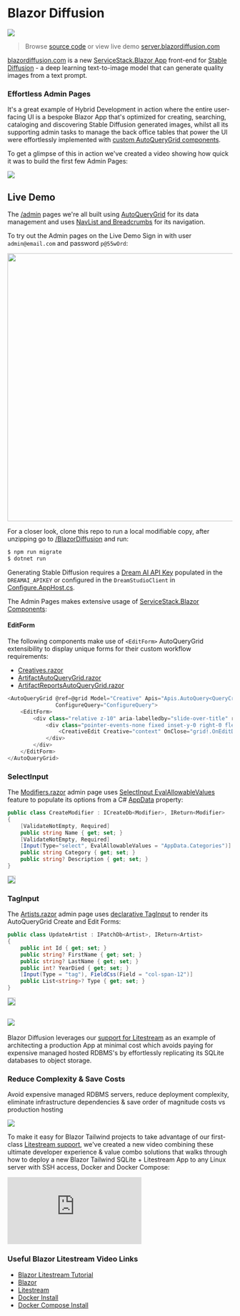 # Blazor Diffusion 

[![](https://servicestack.net/images/whatsnew/v6.5/blazordiffusion.com_splash.png)](https://server.blazordiffusion.com)

> Browse [source code](https://github.com/NetCoreTemplates/blazor-server) or view live demo [server.blazordiffusion.com](https://server.blazordiffusion.com)

[blazordiffusion.com](https://blazordiffusion.com) is a new [ServiceStack.Blazor App](https://servicestack.net/blazor) front-end for [Stable Diffusion](https://stability.ai/blog/stable-diffusion-public-release) - a deep learning text-to-image model that can generate quality images from a text prompt. 

### Effortless Admin Pages

It's a great example of Hybrid Development in action where the entire user-facing UI is a bespoke Blazor App that's optimized for creating, searching, cataloging and discovering Stable Diffusion generated images, whilst all its supporting admin tasks to manage the back office tables that power the UI were effortlessly implemented with [custom AutoQueryGrid components](https://blazor-gallery.jamstacks.net/grid).

To get a glimpse of this in action we've created a video showing how quick it was to build the first few Admin Pages:

[![](https://i3.ytimg.com/vi/tt0ytzVVjEY/maxresdefault.jpg)](https://www.youtube.com/watch?v=tt0ytzVVjEY)

## Live Demo

The [/admin](https://github.com/NetCoreApps/BlazorDiffusion/tree/main/BlazorDiffusion/Pages/admin) pages we're all built using [AutoQueryGrid](https://blazor-gallery.jamstacks.net/grid) for its data management and uses [NavList and Breadcrumbs](https://blazor-gallery.jamstacks.net/gallery/navigation) for its navigation.

To try out the Admin pages on the Live Demo Sign in with user `admin@email.com` and password `p@55wOrd`:

<div class="flex justify-center">
    <a href="https://server.blazordiffusion.com/admin">
        <img src="https://github.com/ServiceStack/docs/raw/master/docs/images/blazor/blazordiffusion-admin-pages.png" style="width:600px">
    </a>
</div>

For a closer look, clone this repo to run a local modifiable copy, after unzipping go to [/BlazorDiffusion](https://github.com/NetCoreApps/BlazorDiffusion/tree/main/BlazorDiffusion) and run:

```bash
$ npm run migrate
$ dotnet run
```

Generating Stable Diffusion requires a [Dream AI API Key](https://beta.dreamstudio.ai/membership?tab=apiKeys) populated in the `DREAMAI_APIKEY` or configured in 
the `DreamStudioClient` in [Configure.AppHost.cs](https://github.com/NetCoreApps/BlazorDiffusion/blob/main/BlazorDiffusion/Configure.AppHost.cs).

The Admin Pages makes extensive usage of [ServiceStack.Blazor Components](https://blazor-gallery.jamstacks.net):

#### EditForm

The following components make use of `<EditForm>` AutoQueryGrid extensibility to display unique forms for their custom workflow requirements:

 - [Creatives.razor](https://github.com/NetCoreApps/BlazorDiffusion/blob/main/BlazorDiffusion/Pages/admin/Creatives.razor)
 - [ArtifactAutoQueryGrid.razor](https://github.com/NetCoreApps/BlazorDiffusion/blob/main/BlazorDiffusion/Shared/admin/ArtifactAutoQueryGrid.razor)
 - [ArtifactReportsAutoQueryGrid.razor](https://github.com/NetCoreApps/BlazorDiffusion/blob/main/BlazorDiffusion/Shared/admin/ArtifactReportsAutoQueryGrid.razor)

```csharp
<AutoQueryGrid @ref=@grid Model="Creative" Apis="Apis.AutoQuery<QueryCreatives,UpdateCreative,HardDeleteCreative>()"
               ConfigureQuery="ConfigureQuery">
    <EditForm>
        <div class="relative z-10" aria-labelledby="slide-over-title" role="dialog" aria-modal="true">
            <div class="pointer-events-none fixed inset-y-0 right-0 flex max-w-full pl-10 sm:pl-16">
                <CreativeEdit Creative="context" OnClose="grid!.OnEditDone" />
            </div>
        </div>
    </EditForm>
</AutoQueryGrid>
```

### SelectInput

The [Modifiers.razor](https://github.com/NetCoreApps/BlazorDiffusion/blob/main/BlazorDiffusion/Pages/admin/Modifiers.razor) admin page uses 
[SelectInput EvalAllowableValues](https://github.com/NetCoreApps/BlazorDiffusion/blob/v0.1/BlazorDiffusion.ServiceModel/Creative.cs#L168-L187) feature to populate its options from a C# [AppData](https://github.com/NetCoreApps/BlazorDiffusion/blob/v0.1/BlazorDiffusion.ServiceModel/AppData.cs) property:

```csharp
public class CreateModifier : ICreateDb<Modifier>, IReturn<Modifier>
{
    [ValidateNotEmpty, Required]
    public string Name { get; set; }
    [ValidateNotEmpty, Required]
    [Input(Type="select", EvalAllowableValues = "AppData.Categories")]
    public string Category { get; set; }
    public string? Description { get; set; }
}
```

<div class="mt-8 flex justify-center">
    <img src="https://github.com/ServiceStack/docs/raw/master/docs/images/blazor/diffusion-CreateModifier.png" class="max-w-screen-md" style="border:1px solid #CACACA">
</div>

### TagInput

The [Artists.razor](https://github.com/NetCoreApps/BlazorDiffusion/blob/main/BlazorDiffusion/Pages/admin/Artists.razor) admin page uses [declarative TagInput](https://github.com/NetCoreApps/BlazorDiffusion/blob/v0.1/BlazorDiffusion.ServiceModel/Creative.cs#L122-L141) to render its AutoQueryGrid Create and Edit Forms:

```csharp
public class UpdateArtist : IPatchDb<Artist>, IReturn<Artist>
{
    public int Id { get; set; }
    public string? FirstName { get; set; }
    public string? LastName { get; set; }
    public int? YearDied { get; set; }
    [Input(Type = "tag"), FieldCss(Field = "col-span-12")]
    public List<string>? Type { get; set; }
}
```

<div class="my-8 flex justify-center">
    <img src="https://github.com/ServiceStack/docs/raw/master/docs/images/blazor/blazordiffusion-TagInput.png" class="max-w-screen-md" style="border:1px solid #CACACA">
</div>

<h2 id="litestream" class="mx-auto max-w-screen-md text-center py-8 border-none">
    <a href="https://litestream.io">
        <img src="https://github.com/ServiceStack/docs/raw/master/docs/images/litestream/logo.svg">
    </a>
</h2>

Blazor Diffusion leverages our [support for Litestream](https://docs.servicestack.net/ormlite/litestream) as an example of architecting a production App at minimal cost which avoids paying for expensive managed hosted RDBMS's by effortlessly replicating its SQLite databases to object storage.

<div class="mt-16 mx-auto max-w-7xl px-4">
    <div class="text-center">
        <h3 class="text-4xl tracking-tight font-extrabold text-gray-900 sm:text-5xl md:text-6xl">
            <span class="block xl:inline">Reduce Complexity &amp; Save Costs</span>
        </h3>
        <p class="mt-3 max-w-md mx-auto text-base text-gray-500 sm:text-lg md:mt-5 md:text-xl md:max-w-3xl">
            Avoid expensive managed RDBMS servers, reduce deployment complexity, eliminate 
            infrastructure dependencies & save order of magnitude costs vs production hosting
        </p>
    </div>
    <img src="https://github.com/ServiceStack/docs/raw/master/docs/images/litestream/litestream-costs.svg">
</div>

To make it easy for Blazor Tailwind projects to take advantage of our first-class [Litestream support](https://docs.servicestack.net/ormlite/litestream), we've created a new video combining these ultimate developer experience & value combo solutions that walks through how to deploy a new Blazor Tailwind SQLite + Litestream App to any Linux server with SSH access, Docker and Docker Compose:

<iframe class="video-hd" src="https://www.youtube.com/embed/fY50dWszpw4" frameborder="0" allow="accelerometer; autoplay; clipboard-write; encrypted-media; gyroscope; picture-in-picture" allowfullscreen></iframe>

### Useful Blazor Litestream Video Links

- [Blazor Litestream Tutorial](https://docs.servicestack.net/blazor-litestream)
- [Blazor](https://servicestack.net/blazor)
- [Litestream](https://servicestack.net/litestream)
- [Docker Install](https://docs.docker.com/engine/install/ubuntu/)
- [Docker Compose Install](https://docs.docker.com/compose/install/linux/#install-using-the-repository)

